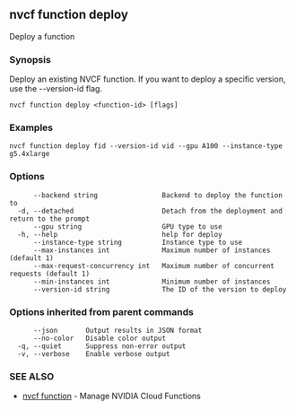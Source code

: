 ## nvcf function deploy

Deploy a function

### Synopsis

Deploy an existing NVCF function. If you want to deploy a specific version, use the --version-id flag.

```
nvcf function deploy <function-id> [flags]
```

### Examples

```
nvcf function deploy fid --version-id vid --gpu A100 --instance-type g5.4xlarge
```

### Options

```
      --backend string                Backend to deploy the function to
  -d, --detached                      Detach from the deployment and return to the prompt
      --gpu string                    GPU type to use
  -h, --help                          help for deploy
      --instance-type string          Instance type to use
      --max-instances int             Maximum number of instances (default 1)
      --max-request-concurrency int   Maximum number of concurrent requests (default 1)
      --min-instances int             Minimum number of instances
      --version-id string             The ID of the version to deploy
```

### Options inherited from parent commands

```
      --json       Output results in JSON format
      --no-color   Disable color output
  -q, --quiet      Suppress non-error output
  -v, --verbose    Enable verbose output
```

### SEE ALSO

* [nvcf function](nvcf_function.md)	 - Manage NVIDIA Cloud Functions


